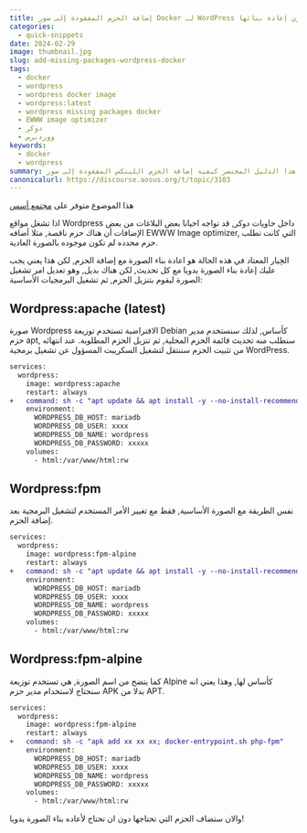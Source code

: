 ```yaml
---
title: إضافة الحزم المفقودة إلى صور Docker لـ WordPress دون إعادة بنائها
categories:
  - quick-snippets
date: 2024-02-29
image: thumbnail.jpg
slug: add-missing-packages-wordpress-docker
tags:
  - docker
  - wordpress
  - wordpress docker image
  - wordpress:latest
  - wordpress missing packages docker
  - EWWW image optimizer
  - دوكر
  - ووردبرس
keywords: 
  - docker
  - wordpress
summary: يوضح هذا الدليل المختصر كيفية إضافة الحزم اللينكس المفقودة إلى صور Docker الخاصة بـ WordPress بسهولة دون الحاجة إلى إعادة بنائها مع كل تحديث.
canonicalurl: https://discourse.aosus.org/t/topic/3103
---
```


هذا الموضوع متوفر على [مجتمع أسس](https://discourse.aosus.org/t/topic/3103)

اذا تشغل مواقع Wordpress داخل حاويات دوكر, قد تواجه احيانا بعض البلاغات من بعض الإضافات أن هناك حزم ناقصة, مثلا أضافه EWWW Image optimizer, التي كانت تطلب حزم محدده لم تكون موجوده بالصورة العادية.

الخِيار المعتاد في هذه الحالة هو اعادة بناء الصورة مع إضافة الحزم, لكن هذا يعني يجب عليك إعادة بناء الصورة يدويا مع كل تحديث, لكن هناك بديل, وهو تعديل امر تشغيل الصورة ليقوم بتنزيل الحزم, ثم تشغيل البرمجيات الأساسية:

## Wordpress:apache (latest)
صورة Wordpress الافتراضية تستخدم توزيعة Debian كأساس, لذلك سنستخدم مدير حزم apt, سنطلب منه تحديث قائمة الحزم المحلية, ثم تنزيل الحزم المطلوبة.
عند انتهائه من تثبيت الحزم سننتقل لتشغيل السكريبت المسؤول عن تشغيل برمجية WordPress.
```diff
services:
  wordpress:
    image: wordpress:apache
    restart: always
+   command: sh -c "apt update && apt install -y --no-install-recommends xxxxxxx; docker-entrypoint.sh apache2-foreground"
    environment:
      WORDPRESS_DB_HOST: mariadb
      WORDPRESS_DB_USER: xxxx
      WORDPRESS_DB_NAME: wordpress
      WORDPRESS_DB_PASSWORD: xxxxx
    volumes:
      - html:/var/www/html:rw
```

## Wordpress:fpm
نفس الطريقة مع الصورة الأساسية, فقط مع تغيير الأمر المستخدم لتشغيل البرمجية بعد إضافة الحزم.
```diff
services:
  wordpress:
    image: wordpress:fpm-alpine
    restart: always
+   command: sh -c "apt update && apt install -y --no-install-recommends xxxxxxx; docker-entrypoint.sh php-fpm"
    environment:
      WORDPRESS_DB_HOST: mariadb
      WORDPRESS_DB_USER: xxxx
      WORDPRESS_DB_NAME: wordpress
      WORDPRESS_DB_PASSWORD: xxxxx
    volumes:
      - html:/var/www/html:rw
```

## Wordpress:fpm-alpine
كما يتضح من اسم الصورة, هي تستخدم توزيعة Alpine كأساس لها, وهذا يعني انه سنحتاج لاستخدام مدير حزم APK بدلا من APT.

```diff
services:
  wordpress:
    image: wordpress:fpm-alpine
    restart: always
+   command: sh -c "apk add xx xx xx; docker-entrypoint.sh php-fpm"
    environment:
      WORDPRESS_DB_HOST: mariadb
      WORDPRESS_DB_USER: xxxx
      WORDPRESS_DB_NAME: wordpress
      WORDPRESS_DB_PASSWORD: xxxxx
    volumes:
      - html:/var/www/html:rw
```

والان ستضاف الحزم التي تحتاجها دون ان تحتاج لأعاده بناء الصورة يدويا!